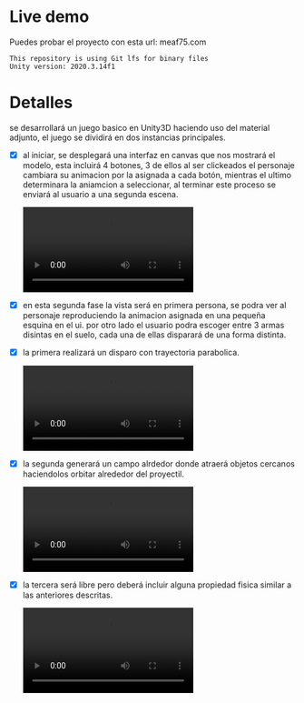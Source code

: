 # Live demo

Puedes probar el proyecto con esta url: meaf75.com

	This repository is using Git lfs for binary files
	Unity version: 2020.3.14f1

# Detalles

se desarrollará un juego basico en Unity3D haciendo uso del material adjunto, el juego se dividirá en dos instancias principales.

- [x] al iniciar, se desplegará una interfaz en canvas que nos mostrará el modelo, esta incluirá 4 botones, 3 de ellos al ser clickeados el personaje cambiara su animacion por la asignada a cada botón, mientras el ultimo
determinara la aniamcion a seleccionar, al terminar este proceso se enviará al usuario a una segunda escena.

	<video src=".github/main_menu.mp4" />

- [x] en esta segunda fase la vista será en primera persona, se podra ver al personaje reproduciendo la animacion asignada en una pequeña esquina en el ui.
por otro lado el usuario podra escoger entre 3 armas disintas en el suelo, cada una de ellas disparará de una forma distinta.

- [x] la primera realizará un disparo con trayectoria parabolica.

	<video src=".github/parabolic.mp4" />

- [x] la segunda generará un campo alrdedor donde atraerá objetos cercanos haciendolos orbitar alrededor del proyectil.

	<video src=".github/blackhole.mp4" />

- [x] la tercera será libre pero deberá incluir alguna propiedad fisica similar a las anteriores descritas.

	<video src=".github/free.mp4" />
